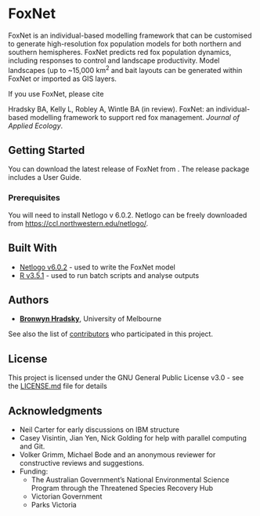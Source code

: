 # FoxNet

FoxNet is an individual-based modelling framework that can be customised to generate high-resolution fox population models for both northern and southern hemispheres.  FoxNet predicts red fox population dynamics, including responses to control and landscape productivity. Model landscapes (up to ~15,000 km<sup>2</sup> and bait layouts can be generated within FoxNet or imported as GIS layers. 

If you use FoxNet, please cite

Hradsky BA, Kelly L, Robley A, Wintle BA (in review). FoxNet: an individual-based modelling framework to support red fox management. *Journal of Applied Ecology*.

## Getting Started

You can download the latest release of FoxNet from .  The release package includes a User Guide.

### Prerequisites

You will need to install Netlogo v 6.0.2.  Netlogo can be freely downloaded from https://ccl.northwestern.edu/netlogo/. 

## Built With

* [Netlogo v6.0.2](https://ccl.northwestern.edu/netlogo/) - used to write the FoxNet model
* [R v3.5.1](https://www.rstudio.com/) - used to run batch scripts and analyse outputs

## Authors

* [**Bronwyn Hradsky**](https://github.com/bhradsky), University of Melbourne

See also the list of [contributors](https://github.com/your/project/contributors) who participated in this project.

## License

This project is licensed under the GNU General Public License v3.0 - see the [LICENSE.md](LICENSE.md) file for details

## Acknowledgments

* Neil Carter for early discussions on IBM structure
* Casey Visintin, Jian Yen, Nick Golding for help with parallel computing and Git.
* Volker Grimm, Michael Bode and an anonymous reviewer for constructive reviews and suggestions.
* Funding: 
  * The Australian Government’s National Environmental Science Program through the Threatened Species Recovery Hub
  * Victorian Government
  * Parks Victoria

